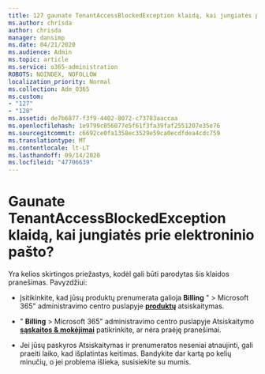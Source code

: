 ```yaml
---
title: 127 gaunate TenantAccessBlockedException klaidą, kai jungiatės prie elektroninio pašto?
ms.author: chrisda
author: chrisda
manager: dansimp
ms.date: 04/21/2020
ms.audience: Admin
ms.topic: article
ms.service: o365-administration
ROBOTS: NOINDEX, NOFOLLOW
localization_priority: Normal
ms.collection: Adm_O365
ms.custom:
- "127"
- "128"
ms.assetid: de7b6877-f3f9-4402-8072-c73783aaccaa
ms.openlocfilehash: 1e9799c056077e5f61f3fa39faf2551207e35e76
ms.sourcegitcommit: c6692ce0fa1358ec3529e59ca0ecdfdea4cdc759
ms.translationtype: MT
ms.contentlocale: lt-LT
ms.lasthandoff: 09/14/2020
ms.locfileid: "47706639"
---
```

# <a name="getting-a-tenantaccessblockedexception-error-when-accessing-email"></a>Gaunate TenantAccessBlockedException klaidą, kai jungiatės prie elektroninio pašto?

Yra kelios skirtingos priežastys, kodėl gali būti parodytas šis klaidos pranešimas. Pavyzdžiui:

- Įsitikinkite, kad jūsų produktų prenumerata galioja **Billing** " \> Microsoft 365" administravimo centro puslapyje **[produktų](https://portal.office.com/adminportal/home#/subscriptions)** atsiskaitymas.

- " **Billing** \> Microsoft 365" administravimo centro puslapyje Atsiskaitymo **[sąskaitos & mokėjimai](https://portal.office.com/adminportal/home#/billoverview)** patikrinkite, ar nėra praėję pranešimai.

- Jei jūsų paskyros Atsiskaitymas ir prenumeratos neseniai atnaujinti, gali praeiti laiko, kad išplatintas keitimas. Bandykite dar kartą po kelių minučių, o jei problema išlieka, susisiekite su mumis.
